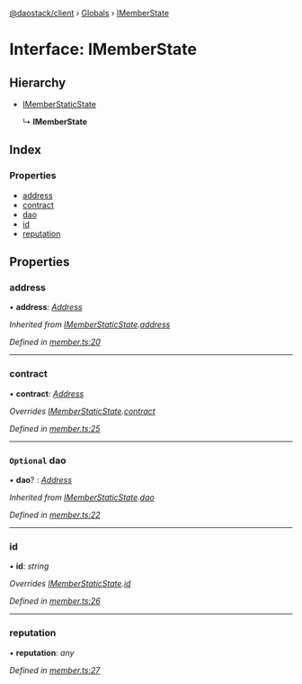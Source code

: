[@daostack/client](../README.md) › [Globals](../globals.md) › [IMemberState](imemberstate.md)

# Interface: IMemberState

## Hierarchy

* [IMemberStaticState](imemberstaticstate.md)

  ↳ **IMemberState**

## Index

### Properties

* [address](imemberstate.md#address)
* [contract](imemberstate.md#contract)
* [dao](imemberstate.md#optional-dao)
* [id](imemberstate.md#id)
* [reputation](imemberstate.md#reputation)

## Properties

###  address

• **address**: *[Address](../globals.md#address)*

*Inherited from [IMemberStaticState](imemberstaticstate.md).[address](imemberstaticstate.md#address)*

*Defined in [member.ts:20](https://github.com/daostack/client/blob/77afecd/src/member.ts#L20)*

___

###  contract

• **contract**: *[Address](../globals.md#address)*

*Overrides [IMemberStaticState](imemberstaticstate.md).[contract](imemberstaticstate.md#optional-contract)*

*Defined in [member.ts:25](https://github.com/daostack/client/blob/77afecd/src/member.ts#L25)*

___

### `Optional` dao

• **dao**? : *[Address](../globals.md#address)*

*Inherited from [IMemberStaticState](imemberstaticstate.md).[dao](imemberstaticstate.md#optional-dao)*

*Defined in [member.ts:22](https://github.com/daostack/client/blob/77afecd/src/member.ts#L22)*

___

###  id

• **id**: *string*

*Overrides [IMemberStaticState](imemberstaticstate.md).[id](imemberstaticstate.md#optional-id)*

*Defined in [member.ts:26](https://github.com/daostack/client/blob/77afecd/src/member.ts#L26)*

___

###  reputation

• **reputation**: *any*

*Defined in [member.ts:27](https://github.com/daostack/client/blob/77afecd/src/member.ts#L27)*

